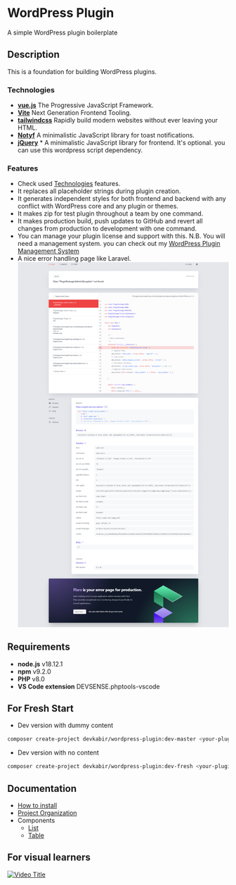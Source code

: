 # WordPress Plugin

A simple WordPress plugin boilerplate

## Description

This is a foundation for building WordPress plugins.

### Technologies

- [**vue.js**](https://vuejs.org/) The Progressive JavaScript Framework.
- [**Vite**](https://vitejs.dev/) Next Generation Frontend Tooling.
- [**tailwindcss**](https://tailwindcss.com/) Rapidly build modern websites without ever leaving your HTML.
- [**Notyf**](https://github.com/caroso1222/notyf) A minimalistic JavaScript library for toast notifications.
- [**jQuery**](https://jquery.com/) \* A minimalistic JavaScript library for frontend. It's optional. you can use this wordpress script dependency.

### Features

- Check used [Technologies](#technologies) features.
- It replaces all placeholder strings during plugin creation.
- It generates independent styles for both frontend and backend with any conflict with WordPress core and any plugin or themes.
- It makes zip for test plugin throughout a team by one command.
- It makes production build, push updates to GitHub and revert all changes from production to development with one command.
- You can manage your plugin license and support with this. N.B. You will need a management system. you can check out my [WordPress Plugin Management System](https://github.com/devkabir/wordpress-plugin-management-system)
- A nice error handling page like Laravel.
  ![](./debugger.png)

## Requirements

- **node.js** v18.12.1
- **npm** v9.2.0
- **PHP** v8.0
- **VS Code extension** DEVSENSE.phptools-vscode

## For Fresh Start

- Dev version with dummy content

```bash
composer create-project devkabir/wordpress-plugin:dev-master <your-plugin-name>
```

- Dev version with no content

```bash
composer create-project devkabir/wordpress-plugin:dev-fresh <your-plugin-name>
```

## Documentation

- [How to install](https://github.com/devkabir/wordpress-plugin/wiki#how-to-install)
- [Project Organization](https://github.com/devkabir/wordpress-plugin/wiki#project-organization)
- Components
  - [List](https://github.com/devkabir/wordpress-plugin/wiki/DataList)
  - [Table](https://github.com/devkabir/wordpress-plugin/wiki/DataTable)

## For visual learners

[![Video Title](https://img.youtube.com/vi/ZXu4Y2Wt3-k/0.jpg)](https://www.youtube.com/watch?v=ZXu4Y2Wt3-k)
